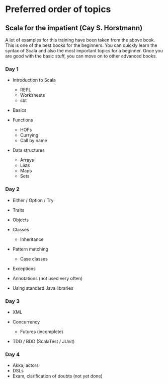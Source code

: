 # Preferred order of topics

## Scala for the impatient (Cay S. Horstmann)

A lot of examples for this training have been taken from the above book. This is one of the best books for the 
beginners. You can quickly learn the syntax of Scala and also the most important topics for a beginner. Once you
are good with the basic stuff, you can move on to other advanced books.

### Day 1

 - Introduction to Scala
   - REPL
   - Worksheets
   - sbt
   
 - Basics
 
 - Functions
    - HOFs
    - Currying
    - Call by name
    
 - Data structures
    - Arrays
    - Lists
    - Maps
    - Sets

### Day 2

 - Either / Option / Try
 
 - Traits
  
 - Objects
 
 - Classes
    - Inheritance
 
 - Pattern matching
    - Case classes
    
 - Exceptions
 - Annotations (not used very often)
 - Using standard Java libraries

### Day 3

 - XML
 
 - Concurrency
    - Futures (incomplete)
 
 - TDD / BDD (ScalaTest / JUnit)

### Day 4

 - Akka, actors
 - DSLs
 - Exam, clarification of doubts (not yet done)